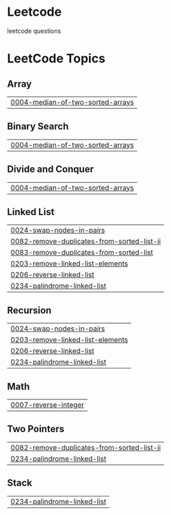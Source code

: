 # Leetcode

leetcode questions

<!---LeetCode Topics Start-->
# LeetCode Topics
## Array
|  |
| ------- |
| [0004-median-of-two-sorted-arrays](https://github.com/harshverma8433/Leetcode/tree/master/0004-median-of-two-sorted-arrays) |
## Binary Search
|  |
| ------- |
| [0004-median-of-two-sorted-arrays](https://github.com/harshverma8433/Leetcode/tree/master/0004-median-of-two-sorted-arrays) |
## Divide and Conquer
|  |
| ------- |
| [0004-median-of-two-sorted-arrays](https://github.com/harshverma8433/Leetcode/tree/master/0004-median-of-two-sorted-arrays) |
## Linked List
|  |
| ------- |
| [0024-swap-nodes-in-pairs](https://github.com/harshverma8433/Leetcode/tree/master/0024-swap-nodes-in-pairs) |
| [0082-remove-duplicates-from-sorted-list-ii](https://github.com/harshverma8433/Leetcode/tree/master/0082-remove-duplicates-from-sorted-list-ii) |
| [0083-remove-duplicates-from-sorted-list](https://github.com/harshverma8433/Leetcode/tree/master/0083-remove-duplicates-from-sorted-list) |
| [0203-remove-linked-list-elements](https://github.com/harshverma8433/Leetcode/tree/master/0203-remove-linked-list-elements) |
| [0206-reverse-linked-list](https://github.com/harshverma8433/Leetcode/tree/master/0206-reverse-linked-list) |
| [0234-palindrome-linked-list](https://github.com/harshverma8433/Leetcode/tree/master/0234-palindrome-linked-list) |
## Recursion
|  |
| ------- |
| [0024-swap-nodes-in-pairs](https://github.com/harshverma8433/Leetcode/tree/master/0024-swap-nodes-in-pairs) |
| [0203-remove-linked-list-elements](https://github.com/harshverma8433/Leetcode/tree/master/0203-remove-linked-list-elements) |
| [0206-reverse-linked-list](https://github.com/harshverma8433/Leetcode/tree/master/0206-reverse-linked-list) |
| [0234-palindrome-linked-list](https://github.com/harshverma8433/Leetcode/tree/master/0234-palindrome-linked-list) |
## Math
|  |
| ------- |
| [0007-reverse-integer](https://github.com/harshverma8433/Leetcode/tree/master/0007-reverse-integer) |
## Two Pointers
|  |
| ------- |
| [0082-remove-duplicates-from-sorted-list-ii](https://github.com/harshverma8433/Leetcode/tree/master/0082-remove-duplicates-from-sorted-list-ii) |
| [0234-palindrome-linked-list](https://github.com/harshverma8433/Leetcode/tree/master/0234-palindrome-linked-list) |
## Stack
|  |
| ------- |
| [0234-palindrome-linked-list](https://github.com/harshverma8433/Leetcode/tree/master/0234-palindrome-linked-list) |
<!---LeetCode Topics End-->